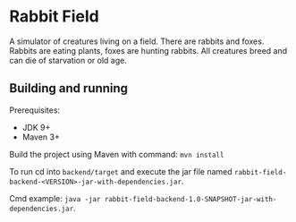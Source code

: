 # Rabbit Field

A simulator of creatures living on a field. There are rabbits and foxes. 
Rabbits are eating plants, foxes are hunting rabbits. All creatures breed and can die of starvation or old age.

## Building and running

Prerequisites: 
- JDK 9+
- Maven 3+

Build the project using Maven with command: `mvn install`

To run cd into `backend/target` and execute the jar file named `rabbit-field-backend-<VERSION>-jar-with-dependencies.jar`.

Cmd example: `java -jar rabbit-field-backend-1.0-SNAPSHOT-jar-with-dependencies.jar`.
